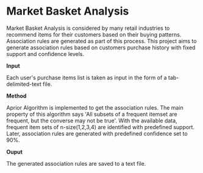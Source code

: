 # Market Basket Analysis

Market Basket Analysis is considered by many retail industries to recommend items for their customers based on their buying patterns. Association rules are generated as part of this process. This project aims to generate association rules based on customers purchase history with fixed support and confidence levels.

**Input**

Each user's purchase items list is taken as input in the form of a tab-delimited-text file.

**Method**

Aprior Algorithm is implemented to get the association rules. The main property of this algorithm says 'All subsets of a frequent itemset are frequent, but the converse may not be true'. With the available data, frequent item sets of n-size(1,2,3,4) are identified with predefined support. Later, association rules are generated with predefined confidence set to 90%.

**Ouput**

The generated association rules are saved to a text file.
